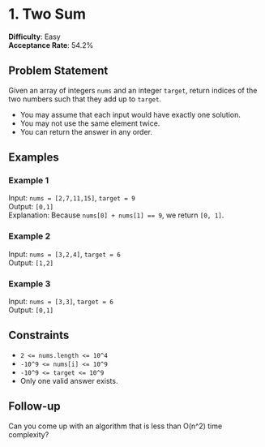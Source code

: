 # 1. Two Sum

**Difficulty**: Easy  
**Acceptance Rate**: 54.2%

## Problem Statement

Given an array of integers `nums` and an integer `target`, return indices of the two numbers such that they add up to `target`.

- You may assume that each input would have exactly one solution.
- You may not use the same element twice.
- You can return the answer in any order.

## Examples

### Example 1
Input: `nums = [2,7,11,15]`, `target = 9`  
Output: `[0,1]`  
Explanation: Because `nums[0] + nums[1] == 9`, we return `[0, 1]`.

### Example 2
Input: `nums = [3,2,4]`, `target = 6`  
Output: `[1,2]`

### Example 3
Input: `nums = [3,3]`, `target = 6`  
Output: `[0,1]`

## Constraints

- `2 <= nums.length <= 10^4`
- `-10^9 <= nums[i] <= 10^9`
- `-10^9 <= target <= 10^9`
- Only one valid answer exists.

## Follow-up

Can you come up with an algorithm that is less than O(n^2) time complexity?

